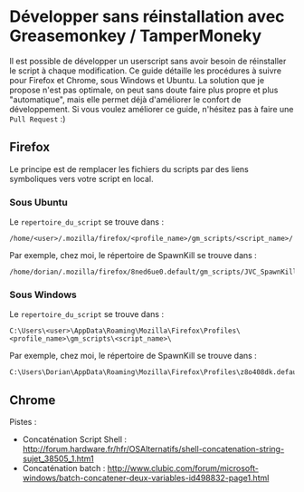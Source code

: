 Développer sans réinstallation avec Greasemonkey / TamperMoneky
===============================================================

Il est possible de développer un userscript sans avoir besoin de réinstaller le script à chaque modification. Ce guide détaille les procédures à suivre pour Firefox et Chrome, sous Windows et Ubuntu.
La solution que je propose n'est pas optimale, on peut sans doute faire plus propre et plus "automatique", mais elle permet déjà d'améliorer le confort de développement.
Si vous voulez améliorer ce guide, n'hésitez pas à faire une `Pull Request` :)

Firefox
-------

Le principe est de remplacer les fichiers du scripts par des liens symboliques vers votre script en local.

### Sous Ubuntu

Le `repertoire_du_script` se trouve dans :

```
/home/<user>/.mozilla/firefox/<profile_name>/gm_scripts/<script_name>/
```

Par exemple, chez moi, le répertoire de SpawnKill se trouve dans :

```
/home/dorian/.mozilla/firefox/8ned6ue0.default/gm_scripts/JVC_SpawnKill/
```

### Sous Windows

Le `repertoire_du_script` se trouve dans :

```
C:\Users\<user>\AppData\Roaming\Mozilla\Firefox\Profiles\<profile_name>\gm_scripts\<script_name>\
```

Par exemple, chez moi, le répertoire de SpawnKill se trouve dans :

```
C:\Users\Dorian\AppData\Roaming\Mozilla\Firefox\Profiles\z8o408dk.default\gm_scripts\JVC_SpawnKill\
```

Chrome
------


Pistes :
- Concaténation Script Shell : http://forum.hardware.fr/hfr/OSAlternatifs/shell-concatenation-string-sujet_38505_1.htm1
- Concaténation batch : http://www.clubic.com/forum/microsoft-windows/batch-concatener-deux-variables-id498832-page1.html
